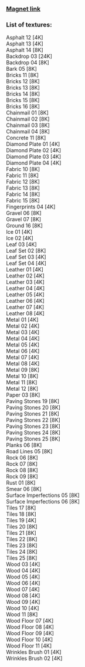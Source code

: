 ### [Magnet link](magnet:?xt=urn:btih:daaf66feda0a630dba83963ba59c09e52e800513&dn=Textures%20from%20cc0textures.com%20-%20Part%203&tr=udp%3a%2f%2ftracker.coppersurfer.tk%3a6969&tr=udp%3a%2f%2fexodus.desync.com%3a6969)  
  
### List of textures:
  
Asphalt 12 [4K]  
Asphalt 13 [4K]  
Asphalt 14 [8K]  
Backdrop 03 [24K]  
Backdrop 04 [8K]  
Bark 05 [8K]  
Bricks 11 [8K]  
Bricks 12 [8K]  
Bricks 13 [8K]  
Bricks 14 [8K]  
Bricks 15 [8K]  
Bricks 16 [8K]  
Chainmail 01 [8K]  
Chainmail 02 [8K]  
Chainmail 03 [8K]  
Chainmail 04 [8K]  
Concrete 11 [8K]  
Diamond Plate 01 [4K]  
Diamond Plate 02 [4K]  
Diamond Plate 03 [4K]  
Diamond Plate 04 [4K]  
Fabric 10 [8K]  
Fabric 11 [8K]  
Fabric 12 [8K]  
Fabric 13 [8K]  
Fabric 14 [8K]  
Fabric 15 [8K]  
Fingerprints 04 [4K]  
Gravel 06 [8K]  
Gravel 07 [8K]  
Ground 16 [8K]  
Ice 01 [4K]  
Ice 02 [4K]  
Leaf 03 [4K]  
Leaf Set 02 [8K]  
Leaf Set 03 [4K]  
Leaf Set 04 [4K]  
Leather 01 [4K]  
Leather 02 [4K]  
Leather 03 [4K]  
Leather 04 [4K]  
Leather 05 [4K]  
Leather 06 [4K]  
Leather 07 [4K]  
Leather 08 [4K]  
Metal 01 [4K]  
Metal 02 [4K]  
Metal 03 [4K]  
Metal 04 [4K]  
Metal 05 [4K]  
Metal 06 [4K]  
Metal 07 [4K]  
Metal 08 [4K]  
Metal 09 [8K]  
Metal 10 [8K]  
Metal 11 [8K]  
Metal 12 [8K]  
Paper 03 [8K]  
Paving Stones 19 [8K]  
Paving Stones 20 [8K]  
Paving Stones 21 [8K]  
Paving Stones 22 [8K]  
Paving Stones 23 [8K]  
Paving Stones 24 [8K]  
Paving Stones 25 [8K]  
Planks 06 [8K]  
Road Lines 05 [8K]  
Rock 06 [8K]  
Rock 07 [8K]  
Rock 08 [8K]  
Rock 09 [8K]  
Rust 01 [8K]  
Smear 06 [8K]  
Surface Imperfections 05 [8K]  
Surface Imperfections 06 [8K]  
Tiles 17 [8K]  
Tiles 18 [8K]  
Tiles 19 [4K]  
Tiles 20 [8K]  
Tiles 21 [8K]  
Tiles 22 [8K]  
Tiles 23 [8K]  
Tiles 24 [8K]  
Tiles 25 [8K]  
Wood 03 [4K]  
Wood 04 [4K]  
Wood 05 [4K]  
Wood 06 [4K]  
Wood 07 [4K]  
Wood 08 [4K]  
Wood 09 [4K]  
Wood 10 [4K]  
Wood 11 [8K]  
Wood Floor 07 [4K]  
Wood Floor 08 [4K]  
Wood Floor 09 [4K]  
Wood Floor 10 [4K]  
Wood Floor 11 [4K]  
Wrinkles Brush 01 [4K]  
Wrinkles Brush 02 [4K]
